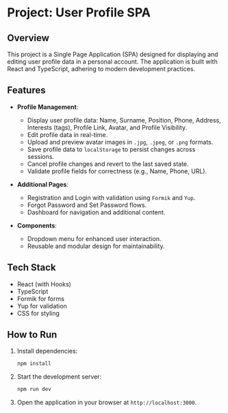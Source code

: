 
# Project: User Profile SPA

## Overview
This project is a Single Page Application (SPA) designed for displaying and editing user profile data in a personal account. The application is built with React and TypeScript, adhering to modern development practices.

## Features
- **Profile Management**:
  - Display user profile data: Name, Surname, Position, Phone, Address, Interests (tags), Profile Link, Avatar, and Profile Visibility.
  - Edit profile data in real-time.
  - Upload and preview avatar images in `.jpg`, `.jpeg`, or `.png` formats.
  - Save profile data to `localStorage` to persist changes across sessions.
  - Cancel profile changes and revert to the last saved state.
  - Validate profile fields for correctness (e.g., Name, Phone, URL).

- **Additional Pages**:
  - Registration and Login with validation using `Formik` and `Yup`.
  - Forgot Password and Set Password flows.
  - Dashboard for navigation and additional content.

- **Components**:
  - Dropdown menu for enhanced user interaction.
  - Reusable and modular design for maintainability.

## Tech Stack
- React (with Hooks)
- TypeScript
- Formik for forms
- Yup for validation
- CSS for styling

## How to Run
1. Install dependencies:
   ```bash
   npm install
   ```
2. Start the development server:
   ```bash
   npm run dev
   ```
3. Open the application in your browser at `http://localhost:3000`.


